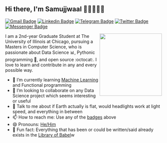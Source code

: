 ## Hi there, I'm Samujjwaal 👋🏼👨🏻‍💻

[![Gmail Badge](https://img.shields.io/badge/-sdey9@uic.edu-c14438?style=flat&logo=Gmail&logoColor=white)](mailto:sdey9@uic.edu "Connect via Email")
[![Linkedin Badge](https://img.shields.io/badge/-Samujjwaal%20Dey-0072b1?style=flat&logo=Linkedin&logoColor=white)](https://www.linkedin.com/in/samujjwaal/ "Connect on LinkedIn")
[![Telegram Badge](https://img.shields.io/badge/-@daftdey-0088CC?style=flat&logo=Telegram&logoColor=white)](https://t.me/daftdey "Contact on Telegram")
[![Twitter Badge](https://img.shields.io/badge/-@samujjwaal-00acee?style=flat&logo=Twitter&logoColor=white)](https://twitter.com/intent/follow?screen_name=samujjwaal "Follow on Twitter")
[![Messenger Badge](https://img.shields.io/badge/-Messenger-0078FF?style=flat&logo=Messenger&logoColor=white)](https://m.me/samujjwaal "Connect on Facebook")

<a href="https://samujjwaal.tech/"><img src="https://github.com/samujjwaal/samujjwaal/raw/master/etc/python.png" align="right" height="200" /></a>

I am a 2nd-year Graduate Student at The University of Illinois at Chicago, pursuing a Masters in Computer Science, who is passionate about Data Science :bar_chart:, Pythonic programming :snake:, and open source :octocat:. I love to learn and contribute in any and every possible way.

- 🌱 I’m currently learning [Machine Learning](https://www.coursera.org/learn/machine-learning) and Functional programming
- 👯 I’m looking to collaborate on any Data Science project which seems interesting or useful
- 💬 Talk to me about if Earth actually is flat, would headlights work at light speed, and everything in between
- 📫 How to reach me: Use any of the [badges](#hi-there-im-samujjwaal-) above
- 😄 Pronouns: [He/Him](https://www.mypronouns.org/he-him)
- 👾 Fun fact: Everything that has been or could be written/said already exists in the [Library of Babel](https://libraryofbabel.info/)w
